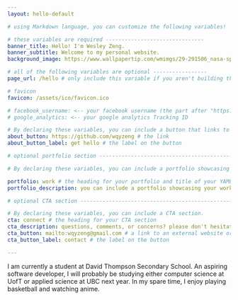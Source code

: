 ```yaml
---
layout: hello-default

# using Markdown language, you can customize the following variables!

# these variables are required -------------------------------
banner_title: Hello! I'm Wesley Zeng.
banner_subtitle: Welcome to my personal website.
background_image: https://www.wallpapertip.com/wmimgs/29-291506_nasa-space-wallpaper-4k.jpg

# all of the following variables are optional -----------------
page_url: /hello # only include this variable if you aren't building the page to your primary domain 

# favicon
favicon: /assets/ico/favicon.ico

# facebook_username: <-- your facebook username (the part after "https://www.facebook.com/...")
# google_analytics: <-- your google analytics Tracking ID

# By declaring these variables, you can include a button that links to an external website or to media.
about_button: https://github.com/wqyzeng # the link
about_button_label: get hello # the label on the button

# optional portfolio section ------------------------------------------

# By declaring these variables, you can include a portfolio showcasing your work and organize your portfolio's items into a custom layout, all without adding any CSS. In addition, you must 1) create an HTML file in the_includes folder for each project with the text you'd like to display, and 2) create a YAML file in the _data folder describing the order in which each project should be shown and categorized. See `/includes/example.html` and `/_data/work.yml` for examples.

portfolio: work # the heading for your portfolio and title of your YAML file
portfolio_description: you can include a portfolio showcasing your work and organize your portfolio's items into a custom layout, all without adding any CSS. # a description to be desplayed below the heading and above the content

# optional CTA section --------------------------------------------------

# By declaring these variables, you can include a CTA section.
cta: connect # the heading for your CTA section
cta_description: questions, comments, or concerns? please don't hesitate to reach out. # a description to be desplayed below the heading and above the content
cta_button: mailto:wqyzeng@gmail.com # a link to an external website or to media
cta_button_label: contact # the label on the button

---			
```

[//]: # (write a bit about yourself here)

I am currently a student at David Thompson Secondary School. An aspiring software developer, I will probably be studying either computer science at UofT or applied science at UBC next year. In my spare time, I enjoy playing basketball and watching anime. 


